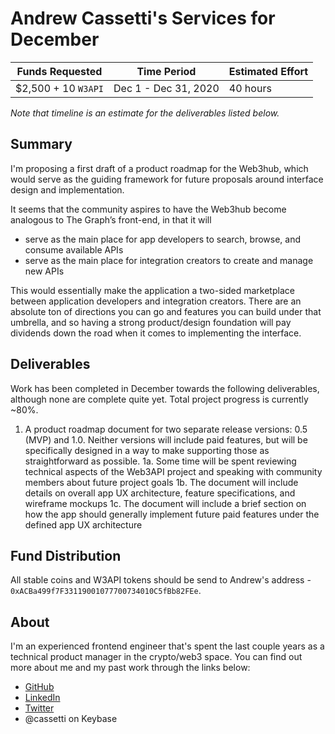 # Andrew Cassetti's Services for December

| Funds Requested | Time Period | Estimated Effort |
|-|-|-|
| $2,500 + 10 `W3API` | Dec 1 - Dec 31, 2020 | 40 hours |

*Note that timeline is an estimate for the deliverables listed below.*


## Summary

I'm proposing a first draft of a product roadmap for the Web3hub, which would serve as the guiding framework for future proposals around interface design and implementation.

It seems that the community aspires to have the Web3hub become analogous to The Graph’s front-end, in that it will
- serve as the main place for app developers to search, browse, and consume available APIs
- serve as the main place for integration creators to create and manage new APIs

This would essentially make the application a two-sided marketplace between application developers and integration creators. There are an absolute ton of directions you can go and features you can build under that umbrella, and so having a strong product/design foundation will pay dividends down the road when it comes to implementing the interface.


## Deliverables

Work has been completed in December towards the following deliverables, although none are complete quite yet. Total project progress is currently ~80%.

1. A product roadmap document for two separate release versions: 0.5 (MVP) and 1.0. Neither versions will include paid features, but will be specifically designed in a way to make supporting those as straightforward as possible.
1a. Some time will be spent reviewing technical aspects of the Web3API project and speaking with community members about future project goals
1b. The document will include details on overall app UX architecture, feature specifications, and wireframe mockups
1c. The document will include a brief section on how the app should generally implement future paid features under the defined app UX architecture


## Fund Distribution

All stable coins and W3API tokens should be send to Andrew's address - `0xACBa499f7F33119001077700734010C5fBb82FEe`.


## About

I'm an experienced frontend engineer that's spent the last couple years as a technical product manager in the crypto/web3 space. You can find out more about me and my past work through the links below:
- [GitHub](https://github.com/amcassetti)
- [LinkedIn](www.linkedin.com/in/andrew-cassetti-33128030)
- [Twitter](https://twitter.com/amc6825)
- @cassetti on Keybase
